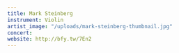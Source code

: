```yaml
---
title: Mark Steinberg
instrument: Violin
artist_image: "/uploads/mark-steinberg-thumbnail.jpg"
concert:
website: http://bfy.tw/7En2
---
```



